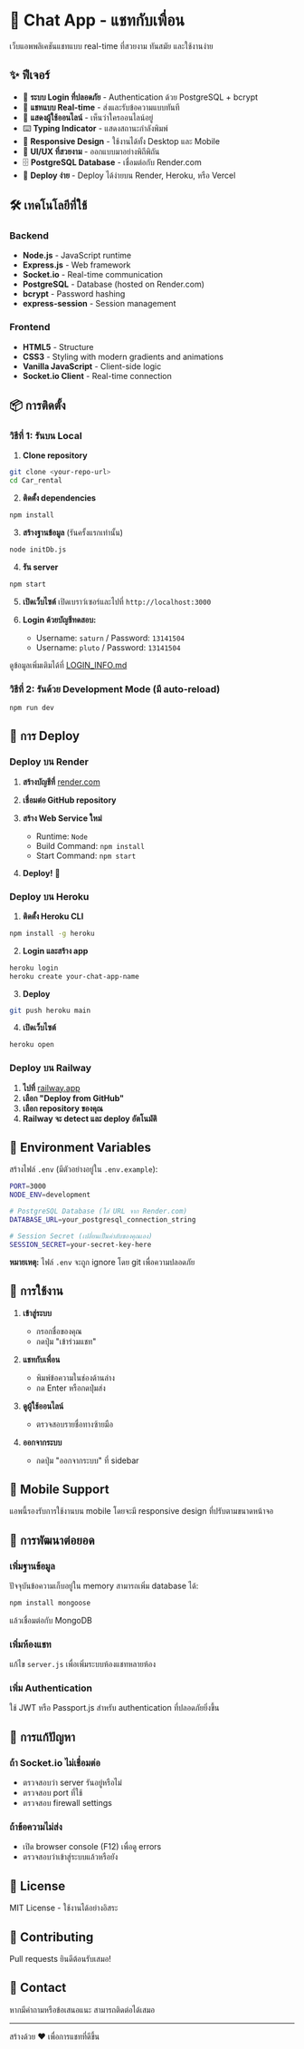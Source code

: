 # 💬 Chat App - แชทกับเพื่อน

เว็บแอพพลิเคชันแชทแบบ real-time ที่สวยงาม ทันสมัย และใช้งานง่าย

## ✨ ฟีเจอร์

- 🔐 **ระบบ Login ที่ปลอดภัย** - Authentication ด้วย PostgreSQL + bcrypt
- 💬 **แชทแบบ Real-time** - ส่งและรับข้อความแบบทันที
- 👥 **แสดงผู้ใช้ออนไลน์** - เห็นว่าใครออนไลน์อยู่
- ⌨️ **Typing Indicator** - แสดงสถานะกำลังพิมพ์
- 📱 **Responsive Design** - ใช้งานได้ทั้ง Desktop และ Mobile
- 🎨 **UI/UX ที่สวยงาม** - ออกแบบมาอย่างพิถีพิถัน
- 🗄️ **PostgreSQL Database** - เชื่อมต่อกับ Render.com
- 🚀 **Deploy ง่าย** - Deploy ได้ง่ายบน Render, Heroku, หรือ Vercel

## 🛠️ เทคโนโลยีที่ใช้

### Backend
- **Node.js** - JavaScript runtime
- **Express.js** - Web framework
- **Socket.io** - Real-time communication
- **PostgreSQL** - Database (hosted on Render.com)
- **bcrypt** - Password hashing
- **express-session** - Session management

### Frontend
- **HTML5** - Structure
- **CSS3** - Styling with modern gradients and animations
- **Vanilla JavaScript** - Client-side logic
- **Socket.io Client** - Real-time connection

## 📦 การติดตั้ง

### วิธีที่ 1: รันบน Local

1. **Clone repository**
```bash
git clone <your-repo-url>
cd Car_rental
```

2. **ติดตั้ง dependencies**
```bash
npm install
```

3. **สร้างฐานข้อมูล** (รันครั้งแรกเท่านั้น)
```bash
node initDb.js
```

4. **รัน server**
```bash
npm start
```

5. **เปิดเว็บไซต์**
เปิดเบราว์เซอร์และไปที่ `http://localhost:3000`

6. **Login ด้วยบัญชีทดสอบ:**
   - Username: `saturn` / Password: `13141504`
   - Username: `pluto` / Password: `13141504`

ดูข้อมูลเพิ่มเติมได้ที่ [LOGIN_INFO.md](LOGIN_INFO.md)

### วิธีที่ 2: รันด้วย Development Mode (มี auto-reload)

```bash
npm run dev
```

## 🚀 การ Deploy

### Deploy บน Render

1. **สร้างบัญชีที่** [render.com](https://render.com)

2. **เชื่อมต่อ GitHub repository**

3. **สร้าง Web Service ใหม่**
   - Runtime: `Node`
   - Build Command: `npm install`
   - Start Command: `npm start`

4. **Deploy!** 🎉

### Deploy บน Heroku

1. **ติดตั้ง Heroku CLI**
```bash
npm install -g heroku
```

2. **Login และสร้าง app**
```bash
heroku login
heroku create your-chat-app-name
```

3. **Deploy**
```bash
git push heroku main
```

4. **เปิดเว็บไซต์**
```bash
heroku open
```

### Deploy บน Railway

1. **ไปที่** [railway.app](https://railway.app)
2. **เลือก "Deploy from GitHub"**
3. **เลือก repository ของคุณ**
4. **Railway จะ detect และ deploy อัตโนมัติ**

## 📝 Environment Variables

สร้างไฟล์ `.env` (มีตัวอย่างอยู่ใน `.env.example`):

```bash
PORT=3000
NODE_ENV=development

# PostgreSQL Database (ใส่ URL จาก Render.com)
DATABASE_URL=your_postgresql_connection_string

# Session Secret (เปลี่ยนเป็นค่าลับของคุณเอง)
SESSION_SECRET=your-secret-key-here
```

**หมายเหตุ:** ไฟล์ `.env` จะถูก ignore โดย git เพื่อความปลอดภัย

## 🎯 การใช้งาน

1. **เข้าสู่ระบบ**
   - กรอกชื่อของคุณ
   - กดปุ่ม "เข้าร่วมแชท"

2. **แชทกับเพื่อน**
   - พิมพ์ข้อความในช่องด้านล่าง
   - กด Enter หรือกดปุ่มส่ง

3. **ดูผู้ใช้ออนไลน์**
   - ตรวจสอบรายชื่อทางซ้ายมือ

4. **ออกจากระบบ**
   - กดปุ่ม "ออกจากระบบ" ที่ sidebar

## 📱 Mobile Support

แอพนี้รองรับการใช้งานบน mobile โดยจะมี responsive design ที่ปรับตามขนาดหน้าจอ

## 🔧 การพัฒนาต่อยอด

### เพิ่มฐานข้อมูล

ปัจจุบันข้อความเก็บอยู่ใน memory สามารถเพิ่ม database ได้:

```bash
npm install mongoose
```

แล้วเชื่อมต่อกับ MongoDB

### เพิ่มห้องแชท

แก้ไข `server.js` เพื่อเพิ่มระบบห้องแชทหลายห้อง

### เพิ่ม Authentication

ใช้ JWT หรือ Passport.js สำหรับ authentication ที่ปลอดภัยยิ่งขึ้น

## 🐛 การแก้ปัญหา

### ถ้า Socket.io ไม่เชื่อมต่อ
- ตรวจสอบว่า server รันอยู่หรือไม่
- ตรวจสอบ port ที่ใช้
- ตรวจสอบ firewall settings

### ถ้าข้อความไม่ส่ง
- เปิด browser console (F12) เพื่อดู errors
- ตรวจสอบว่าเข้าสู่ระบบแล้วหรือยัง

## 📄 License

MIT License - ใช้งานได้อย่างอิสระ

## 🤝 Contributing

Pull requests ยินดีต้อนรับเสมอ!

## 📧 Contact

หากมีคำถามหรือข้อเสนอแนะ สามารถติดต่อได้เสมอ

---

สร้างด้วย ❤️ เพื่อการแชทที่ดีขึ้น


